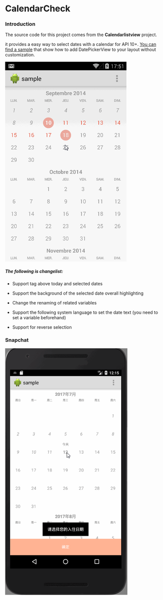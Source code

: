 CalendarCheck
================
### Introduction ###

The source code for this project comes from the **Calendarlistview** project.

it provides a easy way to select dates with a calendar for API 10+. [You can find a sample](https://github.com/traex/CalendarListview/blob/master/sample/) that show how to add DatePickerView to your layout without customization.

![CalendarListview GIF](https://github.com/sieml/CalendarCheck/blob/master/demo.gif)

##### The following is changelist: #####



- Support tag above today and selected dates

- Support the background of the selected date overall highlighting

- Change the renaming of related variables


- Support the following system language to set the date text (you need to set a variable beforehand)

- Support for reverse selection

### Snapchat ###

![CalendarCheck GIF](https://github.com/sieml/CalendarCheck/blob/master/calendardemo.gif)
